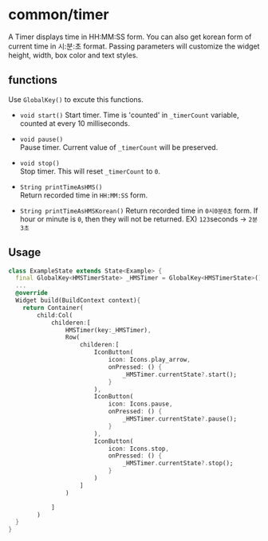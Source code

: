 # common/timer

A Timer displays time in HH:MM:SS form.
You can also get korean form of current time in 시:분:초 format.
Passing parameters will customize the widget height, width, box color and text styles.

## functions
Use `GlobalKey()` to excute this functions.

- `void start()` 
Start timer. Time is 'counted' in `_timerCount` variable, counted at every 10 milliseconds.

- `void pause()`  
Pause timer. Current value of `_timerCount` will be preserved.

- `void stop()`    
Stop timer. This will reset `_timerCount` to `0`.

- `String printTimeAsHMS()`  
Return recorded time in `HH:MM:SS` form.

- `String printTimeAsHMSKorean()`
Return recorded time in `0시0분0초` form. If hour or minute is `0`, then they will not be returned. EX) `123`seconds -> `2분3초`


## Usage

```Dart
class ExampleState extends State<Example> {
  final GlobalKey<HMSTimerState> _HMSTimer = GlobalKey<HMSTimerState>();
  ...
  @override
  Widget build(BuildContext context){
    return Container(
        child:Col(
            childeren:[
                HMSTimer(key:_HMSTimer),
                Row(
                    childeren:[
                        IconButton(
                            icon: Icons.play_arrow,
                            onPressed: () {
                                _HMSTimer.currentState?.start();
                            }
                        ),
                        IconButton(
                            icon: Icons.pause,
                            onPressed: () {
                                _HMSTimer.currentState?.pause();
                            }
                        ),
                        IconButton(
                            icon: Icons.stop,
                            onPressed: () {
                                _HMSTimer.currentState?.stop();
                            }
                        )
                    ]
                )

            ]
        )
  }
}

```